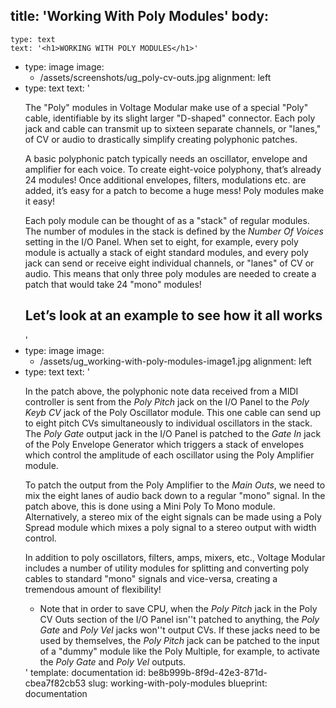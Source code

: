 title: 'Working With Poly Modules'
body:
  -
    type: text
    text: '<h1>WORKING WITH POLY MODULES</h1>'
  -
    type: image
    image:
      - /assets/screenshots/ug_poly-cv-outs.jpg
    alignment: left
  -
    type: text
    text: '<p>The "Poly" modules in Voltage Modular make use of a special "Poly" cable, identifiable by its slight larger "D-shaped" connector.&nbsp;Each poly jack and cable can transmit up to sixteen separate channels, or "lanes," of CV or audio to drastically simplify creating polyphonic patches.&nbsp;</p><p>A basic polyphonic patch typically needs an oscillator, envelope and amplifier for each voice. To create eight-voice polyphony, that’s already 24 modules! Once additional envelopes, filters, modulations etc. are added, it’s easy for a patch to become a huge mess! Poly modules make it easy!</p><p>Each poly module can be thought of as a "stack" of regular modules. The number of modules in the stack is defined by the <em>Number Of Voices</em> setting in the I/O Panel. When set to eight, for example, every poly module is actually a stack of eight standard modules, and every poly jack can send or receive eight individual channels, or "lanes" of CV or audio. This means that only three poly modules are needed to create a patch that would take 24 "mono" modules!</p><h2>Let’s look at an example to see how it all works</h2>'
  -
    type: image
    image:
      - /assets/ug_working-with-poly-modules-image1.jpg
    alignment: left
  -
    type: text
    text: '<p>In the patch above, the polyphonic note data received from a MIDI controller is sent from the <em>Poly Pitch</em> jack on the I/O Panel to the <em>Poly Keyb CV</em> jack of the Poly Oscillator module. This one cable can send up to eight pitch CVs simultaneously to individual oscillators in the stack. The <em>Poly Gate</em> output jack in the I/O Panel is patched to the <em>Gate In</em> jack of the Poly Envelope Generator which triggers a stack of envelopes which control the amplitude of each oscillator using the Poly Amplifier module.&nbsp;</p><p>To patch the output from the Poly Amplifier to the <em>Main Outs</em>, we need to mix the eight lanes of audio back down to a regular "mono" signal. In the patch above, this is done using a Mini Poly To Mono module. Alternatively, a stereo mix of the eight signals can be made using a Poly Spread module which mixes a poly signal to a stereo output with width control.</p><p>In addition to poly oscillators, filters, amps, mixers, etc., Voltage Modular includes a number of utility modules for splitting and converting poly cables to standard "mono" signals and vice-versa, creating a tremendous amount of flexibility!</p><ul><li>Note that in order to save CPU, when the <em>Poly Pitch</em> jack in the Poly CV Outs section of the I/O Panel isn''t patched to anything, the <em>Poly Gate</em> and <em>Poly Vel</em>&nbsp;jacks won''t output CVs. If these jacks need to be used by themselves, the <em>Poly Pitch</em> jack can be patched to the input of a "dummy" module like the Poly Multiple, for example, to activate the <em>Poly Gate</em> and <em>Poly Vel </em>outputs.</li></ul>'
template: documentation
id: be8b999b-8f9d-42e3-871d-cbea7f82cb53
slug: working-with-poly-modules
blueprint: documentation
